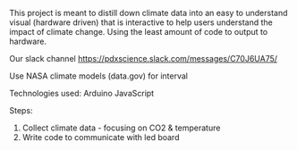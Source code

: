 This project is meant to distill down climate data into an easy to understand visual (hardware driven) that is interactive to help users understand the impact of climate change. Using the least amount of code to output to hardware. 

Our slack channel https://pdxscience.slack.com/messages/C70J6UA75/ 

Use NASA climate models (data.gov) for interval 

Technologies used: 
Arduino
JavaScript 

Steps: 
  1. Collect climate data - focusing on CO2 & temperature 
  2. Write code to communicate with led board 
